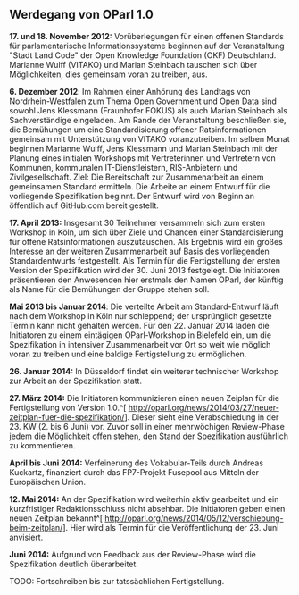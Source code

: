 Werdegang von OParl 1.0
-----------------------

**17. und 18. November 2012:** Vorüberlegungen für einen offenen Standards für
parlamentarische Informationssysteme beginnen auf der Veranstaltung
"Stadt Land Code" der Open Knowledge Foundation (OKF) Deutschland.
Marianne Wulff (VITAKO) und Marian Steinbach tauschen sich über Möglichkeiten,
dies gemeinsam voran zu treiben, aus.

**6. Dezember 2012**: Im Rahmen einer Anhörung des Landtags von Nordrhein-Westfalen
zum Thema Open Government und Open Data sind sowohl Jens Klessmann (Fraunhofer FOKUS)
als auch Marian Steinbach als Sachverständige eingeladen. Am Rande der Veranstaltung
beschließen sie, die Bemühungen um eine Standardisierung offener Ratsinformationen
gemeinsam mit Unterstützung von VITAKO voranzutreiben. Im selben Monat
beginnen Marianne Wulff, Jens Klessmann und Marian Steinbach mit der Planung eines
initialen Workshops mit Vertreterinnen und Vertretern von Kommunen, kommunalen
IT-Dienstleistern, RIS-Anbietern und Zivilgesellschaft. Ziel: Die Bereitschaft zur
Zusammenarbeit an einem gemeinsamen Standard ermitteln. Die Arbeite an einem Entwurf
für die vorliegende Spezifikation beginnt. Der Entwurf wird von Beginn an öffentlich
auf GitHub.com bereit gestellt.

**17. April 2013:** Insgesamt 30 Teilnehmer versammeln sich zum ersten Workshop in Köln,
um sich über Ziele und Chancen einer Standardisierung für offene Ratsinformationen
auszutauschen. Als Ergebnis wird ein großes Interesse an der weiteren Zusammenarbeit
auf Basis des vorliegenden Standardentwurfs festgestellt. Als Termin für die
Fertigstellung der ersten Version der Spezifikation wird der 30. Juni 2013 festgelegt.
Die Initiatoren präsentieren den Anwesenden hier erstmals den Namen OParl, der künftig
als Name für die Bemühungen der Gruppe stehen soll.

**Mai 2013 bis Januar 2014**: Die verteilte Arbeit am Standard-Entwurf läuft nach dem
Workshop in Köln nur schleppend; der ursprünglich gesetzte Termin kann nicht gehalten werden.
Für den 22. Januar 2014 laden die Initiatoren zu einem eintägigen OParl-Workshop in Bielefeld
ein, um die Spezifikation in intensiver Zusammenarbeit vor Ort so weit wie möglich voran zu
treiben und eine baldige Fertigstellung zu ermöglichen.

**26. Januar 2014:** In Düsseldorf findet ein weiterer technischer Workshop zur Arbeit
an der Spezifikation statt.

**27. März 2014:** Die Initiatoren kommunizieren einen neuen Zeiplan für die
Fertigstellung von Version 1.0.^[
<http://oparl.org/news/2014/03/27/neuer-zeitplan-fuer-die-spezifikation/>]. Dieser
sieht eine Verabschiedung in der 23. KW (2. bis 6 Juni) vor. Zuvor soll in einer
mehrwöchigen Review-Phase jedem die Möglichkeit offen stehen, den Stand der Spezifikation
ausführlich zu kommentieren.

**April bis Juni 2014:** Verfeinerung des Vokabular-Teils durch Andreas Kuckartz, finanziert
durch das FP7-Projekt Fusepool aus Mitteln der Europäischen Union.

**12. Mai 2014:** An der Spezifikation wird weiterhin aktiv gearbeitet und ein kurzfristiger
Redaktionsschluss nicht absehbar. Die Initiatoren geben einen neuen Zeitplan bekannt^[
<http://oparl.org/news/2014/05/12/verschiebung-beim-zeitplan/>]. Hier wird als Termin
für die Veröffentlichung der 23. Juni anvisiert.

**Juni 2014:** Aufgrund von Feedback aus der Review-Phase wird die Spezifikation
deutlich überarbeitet.

TODO: Fortschreiben bis zur tatssächlichen Fertigstellung.

